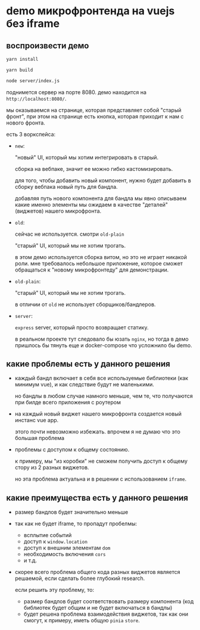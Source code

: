 # demo микрофронтенда на vuejs без iframe

## воспроизвести демо

```sh
yarn install
```

```sh
yarn build
```

```sh
node server/index.js
```

поднимется сервер на порте 8080.
демо находится на `http://localhost:8080/`.

мы оказываемся на странице, которая представляет собой "старый фронт",
при этом на странице есть кнопка, которая приходит к нам с нового фронта.

есть 3 воркспейса:

- `new`:

  "новый" UI, который мы хотим интегрировать в старый.

  сборка на вебпаке, значит ее можно гибко кастомизировать.

  для того, чтобы добавить новый компонент, нужно будет добавить в сборку вебпака новый путь для бандла.

  добавляя путь нового компонента для бандла мы явно описываем
  какие именно элементы мы ожидаем в качестве "деталей"(виджетов) нашего микрофронта.

- `old`:

  сейчас не используется. смотри `old-plain`

  "старый" UI, который мы не хотим трогать.

  в этом демо используется сборка витом, но это не играет никакой роли.
  мне требовалось небольшое приложение, которое сможет обращаться к "новому микрофронтеду" для демонстрации.

- `old-plain`:

  "старый" UI, который мы не хотим трогать.

  в отличии от `old` не использует сборщиков/бандлеров.

- `server`:

  `express` server, который просто возвращает статику.

  в реальном проекте тут следовало бы юзать `nginx`, но тогда в демо пришлось бы тянуть еще и docker-compose
  что усложнило бы demo.

## какие проблемы есть у данного решения

- каждый бандл включает в себя все используемые библиотеки (как минимум vue),
  и как следствие будут не маленькими.

  но бандлы в любом случае намного меньше, чем те, что получаются при билде всего приложения с роутером

- на каждый новый виджет нашего микрофронта создается новый инстанс vue app.

  этого почти невозможно избежать.
  впрочем я не думаю что это большая проблема

- проблемы с доступом к общему состоянию.

  к примеру, мы "из коробки" не сможем получить доступ к общему стору из 2 разных виджетов.

  но эта проблема актуальна и в решении с использованием `iframe`.

## какие преимущества есть у данного решения

- размер бандлов будет значительно меньше

- так как не будет iframe, то пропадут пробелмы:

  - всплытие событий
  - доступ к `window.location`
  - доступ к внешним элементам `dom`
  - необходимость включения `cors`
  - и т.д.

- скорее всего проблема общего кода разных виджетов является решаемой, если сделать более глубокий research.

  если решить эту проблему, то:

  - размер бандлов будет соответствовать размеру компонента
    (код библиотек будет общим и не будет включаться в бандлы)
  - будет решена проблема взаимодействия виджетов, так как они смогут, к примеру, иметь общую `pinia` `store`.
